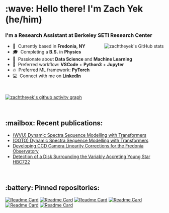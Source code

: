 <h1 align="left" id="zachtheyek-title">:wave: Hello there! I'm Zach Yek (he/him)</h1>
<h3 align="left">I'm a Research Assistant at Berkeley SETI Research Center </h3>


<a href="#zachtheyek-title">
  <img src="https://github-readme-stats.vercel.app/api?username=zachtheyek&show_icons=true&theme=react&count_private=true&include_all_commits=true" alt="zachtheyek's GitHub stats" align="right" />
</a>

- :pushpin: &nbsp;Currently based in **Fredonia, NY**
- :mortar_board: &nbsp;Completing a **B.S.** in **Physics**
- :robot: &nbsp;Passionate about **Data Science** and **Machine Learning**
- :snake: &nbsp;Preferred workflow: **VSCode** + **Python3** + **Jupyter**
- :fire: &nbsp;Preferred ML framework: **PyTorch**
- :computer: &nbsp;Connect with me on **[LinkedIn](https://www.linkedin.com/in/zachtheyek/)**

<br>

[![zachtheyek's github activity graph](https://activity-graph.herokuapp.com/graph?username=zachtheyek&theme=react-dark)](https://github.com/ashutosh00710/github-readme-activity-graph)

<br>

<h2 align="left">:mailbox: Recent publications: </h2>

- [(WVU) Dynamic Spectra Sequence Modelling with Transformers](https://zenodo.org/record/5269160#.Yc9rzBNKjyh)
- [(OOTO) Dynamic Spectra Sequence Modelling with Transformers](https://zenodo.org/record/5146378#.Yc-J6RPMLyg)
- [Developing CCD Camera Linearity Corrections for the Fredonia Observatory](https://drive.google.com/file/d/1ajT-LWmNLsxO6jZEuVrSgr9_bihbHnkf/view?usp=sharing)
- [Detection of a Disk Surrounding the Variably Accreting Young Star HBC722](https://iopscience.iop.org/article/10.3847/2515-5172/abb813)

<br>

<h2 align="left">:battery: Pinned repositories: </h2>

[![Readme Card](https://github-readme-stats.vercel.app/api/pin/?username=zachtheyek&repo=autoSETI&theme=react)](https://github.com/anuraghazra/github-readme-stats)
[![Readme Card](https://github-readme-stats.vercel.app/api/pin/?username=zachtheyek&repo=DecisionTreeClassifier&theme=react)](https://github.com/anuraghazra/github-readme-stats)
[![Readme Card](https://github-readme-stats.vercel.app/api/pin/?username=zachtheyek&repo=HBC722&theme=react)](https://github.com/anuraghazra/github-readme-stats)
[![Readme Card](https://github-readme-stats.vercel.app/api/pin/?username=zachtheyek&repo=CCD-Linearity&theme=react)](https://github.com/anuraghazra/github-readme-stats)
[![Readme Card](https://github-readme-stats.vercel.app/api/pin/?username=zachtheyek&repo=Protostellar-Luminosity&theme=react)](https://github.com/anuraghazra/github-readme-stats)
[![Readme Card](https://github-readme-stats.vercel.app/api/pin/?username=zachtheyek&repo=Core-Fragmentation&theme=react)](https://github.com/anuraghazra/github-readme-stats)